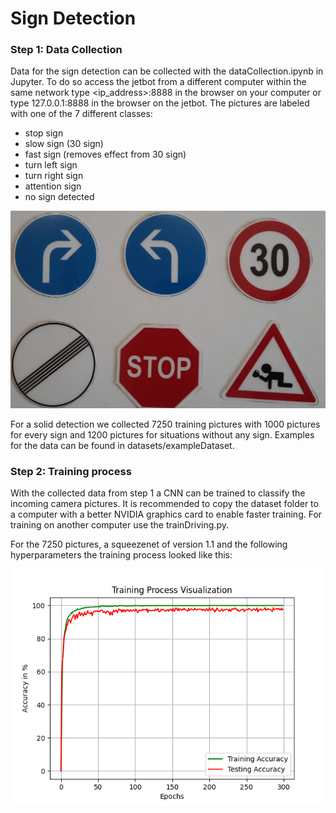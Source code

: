 # Sign Detection 
### Step 1: Data Collection
Data for the sign detection can be collected with the dataCollection.ipynb in Jupyter. To do so access the jetbot 
from a different computer within the same network type <ip_address>:8888 in the browser on your computer or type 
127.0.0.1:8888 in the browser on the jetbot. The pictures are labeled with one of the 7 different classes:
- stop sign
- slow sign (30 sign)
- fast sign (removes effect from 30 sign)
- turn left sign 
- turn right sign
- attention sign
- no sign detected

![alt text](https://github.com/echelon210/PS_Robotik_2022/blob/main/1_SignDetection/documentation/signs.jpeg?raw=true)

For a solid detection we collected 7250 training pictures with 1000 pictures for every sign and 1200 pictures for 
situations without any sign. Examples for the data can be found in datasets/exampleDataset. 

### Step 2: Training process
With the collected data from step 1 a CNN can be trained to classify the incoming camera pictures. It is recommended to 
copy the dataset folder to a computer with a better NVIDIA graphics card to enable faster training. For training on 
another computer use the trainDriving.py.

For the 7250 pictures, a squeezenet of version 1.1 and the following hyperparameters the training process looked like 
this:

![alt text](https://github.com/echelon210/PS_Robotik_2022/blob/main/1_SignDetection/documentation/trainingSignDetection.png?raw=true)
